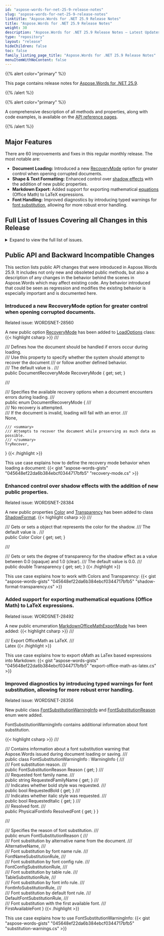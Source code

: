 ```yaml
---
id: "aspose-words-for-net-25-9-release-notes"
slug: "aspose-words-for-net-25-9-release-notes"
linktitle: "Aspose.Words for .NET 25.9 Release Notes"
title: "Aspose.Words for .NET 25.9 Release Notes"
weight: 30
description: "Aspose.Words for .NET 25.9 Release Notes – Latest Updates and Fixes in September 2025"
type: "repository"
layout: "release"
hideChildren: false
toc: false
family_listing_page_title: "Aspose.Words for .NET 25.9 Release Notes"
menuItemWithNoContent: false
---
```


{{% alert color="primary" %}}

This page contains release notes for [Aspose.Words for .NET 25.9](https://www.nuget.org/packages/Aspose.Words/25.9.0).

{{% /alert %}}


{{% alert color="primary" %}}

A comprehensive description of all methods and properties, along with code examples, is available on the [API reference pages](https://reference.aspose.com/words/net/).

{{% /alert %}}

## Major Features

There are 60 improvements and fixes in this regular monthly release. The most notable are:

- **Document Loading:** Introduced a new [RecoveryMode](https://reference.aspose.com/words/net/aspose.words.loading/loadoptions/recoverymode/) option for greater control when opening corrupted documents.
- **Shape & Text Formatting:** Enhanced control over [shadow effects](https://reference.aspose.com/words/net/aspose.words.drawing/shadowformat/) with the addition of new public properties.
- **Markdown Export:** Added support for exporting mathematical [equations](https://reference.aspose.com/words/net/aspose.words.saving/markdownsaveoptions/officemathexportmode/) (Office Math) to LaTeX expressions.
- **Font Handling:** Improved diagnostics by introducing typed warnings for [font substitution](https://reference.aspose.com/words/net/aspose.words/fontsubstitutionwarninginfo/), allowing for more robust error handling.
 
## Full List of Issues Covering all Changes in this Release

<details>
<summary>Expand to view the full list of issues.</summary>

|Key|Summary|Category|
| :- | :- | :- |
|WORDSNET-28560|Opening of a corrupted document|New Feature
|WORDSNET-28356|Get list of all used and substituted fonts in the document|New Feature
|WORDSNET-28492|Export oMath (OOXML Math) as LaTex based expressions upon converting to MD|New Feature
|WORDSNET-28384|Provide API to set Shadow Color on Shape|New Feature
|WORDSNET-27685|Image resolution different between MS Word and Aspose.Words when converting DOCX to HTML|Bug
|WORDSNET-28528|All move revisions are marked only as MovedTo and no corresponding MovedFrom revisions appear in the resulting document|Bug
|WORDSNET-28587|MAUI release build failed with unexpected trimming error after update to Aspose.Words 25.7 from 25.6|Bug
|WORDSNET-28549|System.ArgumentException : An item with the same key has already been added|Bug
|WORDSNET-28536|Exception is thrown upon rendering document|Bug
|WORDSNET-28515|ArgumentException is thrown upon rendering document|Bug
|WORDSNET-28479|ArgumentException is thrown upon updating fields|Bug
|WORDSNET-28593|Font Ligature feature may not be applied|Bug
|WORDSNET-28396|IllegalArgumentException upon convertion to PDF|Bug
|WORDSNET-27495|Part of repeated text is not recognized as header|Bug
|WORDSNET-28267|Pattern fill from SVG is rendered inaccurately|Bug
|WORDSNET-28458|DivideByZeroException is thrown upon rendering document|Bug
|WORDSNET-28511|Chinese text is invisible after rendering|Bug
|WORDSNET-28443|Track changes are lost in dropdown content controls mapped to Custom XML when saving DOCX|Bug
|WORDSNET-28490|Incorrect scaling of the "Date" axis, if major unit is "Year"|Bug
|WORDSNET-28473|Different spaces between parentheses and colon for chinese symbols|Bug
|WORDSNET-26364|Chart labels and plot area are rendered incorrectly|Bug
|WORDSNET-27887|Execution of the 'PageCount' property getter leads to infinite program lock in 25.2|Bug
|WORDSNET-28472|Table borders are improperly imported from RTF|Bug
|WORDSNET-28445|The footer is moved down using Merger.Merge and KeepSourceLayout|Bug
|WORDSNET-28554|Table cell background is lost after reading RTF|Bug
|WORDSNET-26656|Document comparison does not show the hyperlink object change|Bug
|WORDSNET-28312|Incorrect text position of conversion to pdf|Bug
|WORDSNET-28548|ArithmeticException is thrown upon rendering document.|Bug
|WORDSNET-26580|Table layout is changed after converting PDF to DOCX|Bug
|WORDSNET-27758|Removing FieldListNum is not properly tracked by Aspose.Words|Bug
|WORDSNET-28542|Removing and adding child nodes to Date SDT produced invalid output|Bug
|WORDSNET-28556|DOCX to PDF: Text positioning bug|Bug
|WORDSNET-28416|Shape position changed due to PDF conversion|Bug
|WORDSNET-26363|Incorrect labels on the X axis of a chart|Bug
|WORDSNET-28539|WordOpenXMLMinimal output includes document-level protection in protected DOCX|Bug
|WORDSNET-28533|UpdatePageLayout raises InvalidOperationException |Bug
|WORDSNET-27832|Error in OCR of png file|Bug
|WORDSNET-28333|Consider including .NET version in DLL's file description|Bug
|WORDSNET-28405|Bidi text is imported incorrectly in SVG|Bug
|WORDSNET-27769|Incorrect cross-reference stream processing|Bug
|WORDSNET-28467|Wavy border is rendered incorrectly|Bug
|WORDSNET-28526|The distance to the axis labels changes after converting to PDF|Bug
|WORDSNET-28193|Incorrect position of vertical axis title of "Waterfall" chart|Bug
|WORDSNET-28485|Part of content is missed after importing MHTML|Bug
|WORDSNET-26999|Exception when reflowing footnote separator|Bug
|WORDSNET-28534|Create semiannual forecast|Bug
|WORDSNET-28510|SVG is not imported from HTML|Bug
|WORDSNET-28525|The HarfBuzz add-on component is missing /guard:cf|Bug
|WORDSNET-28527|Emphasis are lost for the Chinese characters|Bug
|WORDSNET-28506|Formula fields are updated improperly|Bug
|WORDSNET-28509|REF field is not showing error for missed bookmark after updating fields|Bug
|WORDSNET-28375|Table formatting is broken after comparing document|Bug
|WORDSNET-27962|UpdateFields() removes form field content in PDF output|Bug
|WORDSNET-28083|Mail Merge behavior changed|Bug
|WORDSNET-28543|ArgumentException is thrown upon executing mail merge|Bug
|WORDSNET-28170|Setting FieldHyperlink.SubAddress to empty string creates a redundant `\l` flag with empty value|Bug
|WORDSNET-28469|Text formatting in SVG is not preserved after importing|Bug
|WORDSNET-28530|DOCX to HTML: Title missing from header in output|Bug
|WORDSNET-26809|Parentheses are exported improperly from MathML|Bug
|WORDSNET-28589|Part of content is moved to next page|Bug
</details>

## Public API and Backward Incompatible Changes

This section lists public API changes that were introduced in Aspose.Words 25.9. It includes not only new and obsoleted public methods, but also a description of any changes in the behavior behind the scenes in Aspose.Words which may affect existing code. Any behavior introduced that could be seen as regression and modifies the existing behavior is especially important and is documented here.

### Introduced a new RecoveryMode option for greater control when opening corrupted documents.

Related issue: WORDSNET-28560

A new public option [RecoveryMode](https://reference.aspose.com/words/net/aspose.words.loading/loadoptions/recoverymode/) has been added to [LoadOptions](https://reference.aspose.com/words/net/aspose.words.loading/loadoptions/) class:
{{< highlight csharp >}}
/// <summary>
/// Defines how the document should be handled if errors occur during loading.  
/// Use this property to specify whether the system should attempt to recover the document 
/// or follow another defined behavior.  
/// The default value is <see cref="DocumentRecoveryMode.TryRecover"/>. 
/// </summary>
public DocumentRecoveryMode RecoveryMode { get; set; }

/// <summary>
/// Specifies the available recovery options when a document encounters errors during loading.
/// </summary>
public enum DocumentRecoveryMode
{
    /// <summary>
    /// No recovery is attempted.  
    /// If the document is invalid, loading will fail with an error.
    /// </summary>
    None,

    /// <summary>
    /// Attempts to recover the document while preserving as much data as possible.
    /// </summary>
    TryRecover,
}
{{< /highlight >}}

This use case explains how to define the recovery mode behavior when loading a document:
{{< gist "aspose-words-gists" "045648ef22da6b384ebcf0344717bfb5" "recovery-mode.cs" >}}

### Enhanced control over shadow effects with the addition of new public properties.

Related issue: WORDSNET-28384

A new public properties [Color](https://reference.aspose.com/words/net/aspose.words.drawing/shadowformat/color/) and [Transparency](https://reference.aspose.com/words/net/aspose.words.drawing/shadowformat/transparency/) has been added to class [ShadowFormat](https://reference.aspose.com/words/net/aspose.words.drawing/shadowformat/).
{{< highlight csharp >}}
/// <summary>
/// Gets or sets a <see cref="System.Drawing.Color"/> object that represents the color for the shadow.
/// The default value is <see cref="System.Drawing.Color.Black"/>.
/// </summary>
public Color Color { get; set; }

/// <summary>
/// Gets or sets the degree of transparency for the shadow effect as a value between 0.0 (opaque) and 1.0 (clear).
/// The default value is 0.0.
/// </summary>
public double Transparency { get; set; }
{{< /highlight >}}

This use case explains how to work with Colors and Transparency:
{{< gist "aspose-words-gists" "045648ef22da6b384ebcf0344717bfb5" "shadow-format-transparency.cs" >}}

### Added support for exporting mathematical equations (Office Math) to LaTeX expressions.

Related issue: WORDSNET-28492

A new public enumeration [MarkdownOfficeMathExportMode](https://reference.aspose.com/words/net/aspose.words.saving/markdownsaveoptions/officemathexportmode/) has been added:
{{< highlight csharp >}}
/// <summary>
/// Export OfficeMath as LaTeX.
/// </summary>
Latex
{{< /highlight >}}

This use case explains how to export oMath as LaTex based expressions into Markdown:
{{< gist "aspose-words-gists" "045648ef22da6b384ebcf0344717bfb5" "export-office-math-as-latex.cs" >}}

### Improved diagnostics by introducing typed warnings for font substitution, allowing for more robust error handling.

Related issue: WORDSNET-28356

New public class [FontSubstitutionWarningInfo](https://reference.aspose.com/words/net/aspose.words/fontsubstitutionwarninginfo/) and [FontSubstitutionReason](https://reference.aspose.com/words/net/aspose.words/fontsubstitutionwarninginfo/reason/) enum were added.

FontSubstitutionWarningInfo contains additional information about font substitution.

{{< highlight csharp >}}
/// <summary>
/// Contains information about a font substitution warning that Aspose.Words issued during document loading or saving.
/// </summary>
public class FontSubstitutionWarningInfo : WarningInfo
{
    /// <summary>
    /// Font substitution reason.
    /// </summary>
    public FontSubstitutionReason Reason { get; }
    /// <summary>
    /// Requested font family name.
    /// </summary>
    public string RequestedFamilyName { get; }
    /// <summary>
    /// Indicates whether bold style was requested.
    /// </summary>
    public bool RequestedBold { get; }
    /// <summary>
    /// Indicates whether italic style was requested.
    /// </summary>
    public bool RequestedItalic { get; }
    /// <summary>
    /// Resolved font.
    /// </summary>
    public PhysicalFontInfo ResolvedFont { get; }
}

/// <summary>
/// Specifies the reason of font substitution.
/// </summary>
public enum FontSubstitutionReason
{
    /// <summary>
    /// Font substitution by alternative name from the document.
    /// </summary>
    AlternativeName,
    /// <summary>
    /// Font substitution by font name rule.
    /// </summary>
    FontNameSubstitutionRule,
    /// <summary>
    /// Font substitution by font config rule.
    /// </summary>
    FontConfigSubstitutionRule,
    /// <summary>
    /// Font substitution by table rule.
    /// </summary>
    TableSubstitutionRule,
    /// <summary>
    /// Font substitution by font info rule.
    /// </summary>
    FontInfoSubstitutionRule,
    /// <summary>
    /// Font substitution by default font rule.
    /// </summary>
    DefaultFontSubstitutionRule,
    /// <summary>
    /// Font substitution with the first available font.
    /// </summary>
    FirstAvailableFont
}
{{< /highlight >}}

This use case explains how to use FontSubstitutionWarningInfo:
{{< gist "aspose-words-gists" "045648ef22da6b384ebcf0344717bfb5" "substitution-warnings.cs" >}}